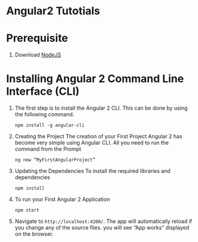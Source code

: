 # Angular2 Tutotials

# Prerequisite
1. Download [NodeJS](https://nodejs.org/en/)

# Installing Angular 2 Command Line Interface (CLI)
1. The first step is to install the Angular 2 CLI. This can be done by using the following command.

    ```
    npm install -g angular-cli
    ```

2. Creating the Project
    The creation of your First Project Angular 2 has become very simple using Angular CLI. All you need to run the command from the Prompt

    ```
    ng new “MyFirstAngularProject”
    ```

3. Updating the Dependencies
    To install the required libraries and dependencies

    ```    
    npm install
    ```
4. To run your First Angular 2 Application

    ```
    npm start
    ```
5. Navigate to `http://localhost:4200/`. The app will automatically reload if you change any of the source files.
    you will see “App works” displayed on the browser.